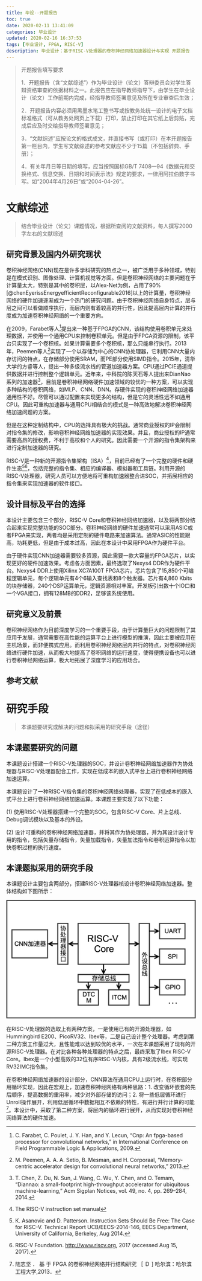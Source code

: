 ```yaml
---
title: 毕设--开题报告
toc: true
date: 2020-02-11 13:41:09
categories: 毕业设计
updated: 2020-02-16 16:37:53
tags: [毕业设计, FPGA, RISC-V]
description: 毕业设计：基于RISC-V处理器的卷积神经网络加速器设计与实现 开题报告
---
```


> 开题报告填写要求
>
> 1．开题报告（含“文献综述”）作为毕业设计（论文）答辩委员会对学生答辩资格审查的依据材料之一。此报告应在指导教师指导下，由学生在毕业设计（论文）工作前期内完成，经指导教师签署意见及所在专业审查后生效；
>
> 2．开题报告内容必须用黑墨水笔工整书写或按教务处统一设计的电子文档标准格式（可从教务处网页上下载）打印，禁止打印在其它纸上后剪贴，完成后应及时交给指导教师签署意见；
>
> 3．“文献综述”应按论文的格式成文，并直接书写（或打印）在本开题报告第一栏目内，学生写文献综述的参考文献应不少于15篇（不包括辞典、手册）；
>
> 4．有关年月日等日期的填写，应当按照国标GB/T 7408—94《数据元和交换格式、信息交换、日期和时间表示法》规定的要求，一律用阿拉伯数字书写。如“2004年4月26日”或“2004-04-26”。

# 文献综述

> 结合毕业设计（论文）课题情况，根据所查阅的文献资料，每人撰写2000字左右的文献综述

## 研究背景及国内外研究现状

卷积神经网络(CNN)现在是许多学科研究的热点之一，被广泛用于多种领域，特别是在模式识别、图像处理、计算机视觉等方面。但是卷积神经网络的主要问题在于计算量太大，特别是其中的卷积层，以Alex-Net为例，占用了90%[@chenEyerissEnergyefficientReconfigurable2016]以上的计算量，卷积神经网络的硬件加速逐渐成为一个热门的研究问题。由于卷积神经网络自身特点，层与层之间可以看做顺序执行，而层内则有着较高的并行性，因此提高层内计算的并行度成为加速卷积神经网络的一个重要方向。

在2009，Farabet等人[^6]提出来一种基于FPGA的CNN，该结构使用卷积单元来处理数据，并使用一个通用CPU来控制卷积单元。但是由于FPGA资源的限制，该平台只实现了一个卷积核。如果计算需要多个卷积核，那么只能串行执行。2013年，Peemen等人[^7]实现了一个以存储为中心的CNN协处理器，它利用CNN大量内存访问的特点，在存储部分使用SRAM，而PE部分使用SIMD指令。2015年，清华大学的方睿等人，提出一种多级流水线的管道加速器方案。CPU通过PCIE通道提供数据并进行控制整个逻辑单元。近年来，中科院的陈天石等人提出来DianNao系列的加速器[^8]，目前是卷积神经网络硬件加速领域的较优的一种方案，可以实现多种结构的卷积网络，如MLP、CNN、DNN。存硬件实现的卷积神经网络加速器通用性不好。尽管可以通过配置来实现更多的结构，但是它的灵活性远不如通用CPU。因此可重构加速器与通用CPU相结合的模式是一种高效地解决卷积神经网络加速问题的方案。

但是在这种定制结构中，CPU的选择具有极大的挑战。通常商业授权的IP会限制对指令集的修改，影响卷积神经网络加速器的实现效果。并且，商业授权的IP通常需要高昂的授权费，不利于高校和个人的研究。因此需要一个开源的指令集架构来进行定制加速器的研究。

RISC-V是一种新的开源指令集架构（ISA）[^1]，目前已经有了一个完整的硬件和硬件生态[^2][^3]，包括完整的指令集、相应的编译器、模拟器和工具链。利用开源的RISC-V处理器，研究人员可以方便地将可重构加速器整合进SOC，并拓展相应的指令集来实现加速器的软件接口。

## 设计目标及平台的选择

本设计主要包含三个部分，RISC-V Core和卷积神经网络加速器，以及将两部分结合起来实现完整功能的SOC部分。卷积神经网络的硬件加速通常可以采用ASIC或者FPGA来实现，两者均是采用定制的硬件电路来加速算法。通常ASIC的性能跟高，功耗更低，但是由于成本过高，因此在本设计中采用FPGA作为硬件平台。

由于硬件实现CNN加速器需要较多资源，因此需要一款大容量的FPGA芯片，以实现更好的硬件加速效果。考虑各方面因素，最终选取了Nexys4 DDR作为硬件平台。Nexys4 DDR上使用Xilinx XC7A100T FPGA芯片。芯片包含了15,850个可编程逻辑单元，每个逻辑单元有4个6输入查找表和8个触发器。芯片有4,860 Kbits的块存储器，240个DSP运算单元，逻辑资源相对丰富。开发板引出数十个IO口和一个VGA接口，拥有128MB的DDR2，足够该系统使用。

## 研究意义及前景

卷积神经网络作为目前深度学习的一个重要手段，由于计算量巨大的问题限制了其应用于发展，通常需要在高性能的运算平台上进行模型的推演，因此主要被应用在主机场景，而非便携式应用。而利用卷积神经网络层内并行的特点，对卷积神经网络进行硬件加速，从而极大地提高了卷积网络的运行速度，使得便携设备也可以进行卷积神经网络运算，极大地拓展了深度学习的应用场合。

## 参考文献

[^1]: The RISC-V instruction set manual
[^2]: K. Asanovic and D. Patterson. Instruction Sets Should Be Free: The Case for RISC-V. Technical Report UCB/EECS-2014-146, EECS Department, University of California, Berkeley, Aug 2014.
[^3]: RISC-V Foundation. http://www.riscv.org, 2017 (accessed Aug 15, 2017).

[^4]: 陆志坚 ． 基 于 FPGA 的卷积神经网络并行结构研究 ［ Ｄ ] 哈尔滨：哈尔滨工程大学,2013．
[^6]: C. Farabet, C. Poulet, J. Y. Han, and Y. Lecun, “Cnp: An fpga-based processor for convolutional networks,” in International Conference on Field Programmable Logic & Applications, 2009.
[^7]: M. Peemen, A. A. A. Setio, B. Mesman, and H. Corporaal, “Memory-centric accelerator design for convolutional neural networks,” 2013.
[^8]: T. Chen, Z. Du, N. Sun, J. Wang, C. Wu, Y. Chen, and O. Temam, “Diannao: a small-footprint high-throughput accelerator for ubiquitous machine-learning,” Acm Sigplan Notices, vol. 49, no. 4, pp. 269–284, 2014.

# 研究手段

> 本课题要研究或解决的问题和拟采用的研究手段（途径）

## 本课题要研究的问题

本课题设计搭建一个RISC-V处理器的SOC，并设计卷积神经网络加速器作为协处理器与RISC-V处理器配合工作，实现在低成本的嵌入式平台上进行卷积神经网络加速运算。

本课题设计了一种RISC-V指令集的卷积神经网络处理器，实现了在低成本的嵌入式平台上进行卷积神经网络加速运算。本课题主要实现了以下功能：

(1) 使用RISC-V处理器搭建一个完整的SOC，包含RISC-V Core、片上总线、Debug调试模块以及基本的外设。

(2) 设计可重构的卷积神经网络加速器，并将其作为协处理器，并为其设计设计专用的指令，包括矢量存储指令，矢量加载指令，矢量加法指令和卷积运算指令以加快卷积过程的执行速度。

## 本课题拟采用的研究手段

本课题设计主要包含两部分，搭建RISC-V处理器核设计卷积神经网络加速器。整体结构如下图所示：

<img src="毕设-开题报告/截屏2020-02-14 下午11.13.52.png" alt="截屏2020-02-14 下午11.13.52" style="zoom:67%;" />

在RISC-V处理器的选取上有两种方案，一是使用已有的开源处理器，如Hummingbird E200、PicoRV32、Ibex等，二是自己设计整个处理器。考虑到第二种方案工作量过大，且性能难以达到较优的水平，一次在本课题采用了现有的开源RISC-V处理器。在对比各种各种处理器的特点之后，最终采取了Ibex RISC-V Core。Ibex是一个小型高效的32位有序RISC-V内核，具有2级流水线，可实现RV32IMC指令集。

在卷积神经网络加速器的设计部分，CNN算法在通用CPU上运行时，在卷积部分用循环实现，因此在宏观上，加速卷积神经网络有两种思路：1. 改变循环嵌套的先后顺序，提高数据的重用率，减少对外部存储的访问；2. 将一些低层循环进行Unroll操作展开，利用低层循环中数据相互不依赖的特性，有进行并行计算的可能[^4]。本设计中，采取了第二种方案，将层内的循环进行展开，从而实现对卷积神经网络算法的硬件加速。
